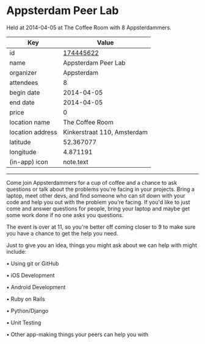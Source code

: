 # Appsterdam Peer Lab
Held at 2014-04-05 at The Coffee Room with 8 Appsterdammers.
        
|Key|Value
|---|---|
|id|[174445622](https://www.meetup.com/appsterdam/events/174445622/)|
|name|Appsterdam Peer Lab|
|organizer|Appsterdam|
|attendees|8|
|begin date|2014-04-05|
|end date|2014-04-05|
|price|0|
|location name|The Coffee Room|
|location address|Kinkerstraat 110, Amsterdam|
|latitude|52.367077|
|longitude|4.871191|
|(in-app) icon|note.text|

---

Come join Appsterdammers for a cup of coffee and a chance to ask questions or talk about the problems you're facing in your projects. Bring a laptop, meet other devs, and find someone who can sit down with your code and help you out with the problem you're facing. If you'd like to just come and answer questions for people, bring your laptop and maybe get some work done if no one asks you questions.

The event is over at 11, so you're better off coming closer to 9 to make sure you have a chance to get the help you need.

Just to give you an idea, things you might ask about we can help with might include:

• Using git or GitHub

• iOS Development

• Android Development

• Ruby on Rails

• Python/Django

• Unit Testing

• Other app-making things your peers can help you with


